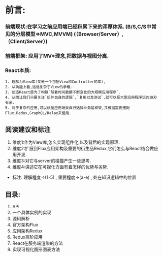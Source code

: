 # 前言:
### 前端现状:在学习之前应用端已经积累下来的浑厚体系. (B/S,C/S中常见的分层模型=>MVC,MVVM) (（Browser/Server）,（Client/Server）)
### 前端框架: 应用了MV*理念,把数据与视图分离.
### React本质:



    1. 理解为View库(又是一个包括View和Controller的库),  
    2. 从功能上看,远远复杂于View的承载.
    3. 创造React是为了构建`随着时间数据不断变化的大规模应用程序`.
    4. 从而让我们只要关注`组件自身的逻辑`,`复用以及测试`,就可以把大型应用程序玩的游刃有余.
    5. 对于复杂的应用,可以根据应用场景自行选择业务层框架,并根据需要搭配Flux,Redux,GraphQL/Relay来使用.


## 阅读建议和标注
1. 维度1:作为View库,怎么实现组件化,以及背后的实现原理.
2. 维度2:扩展到Flux应用架构及重要的衍生品Redux,它们怎么与React结合做应用开发.
3. 维度3:对它与server的碰撞产生一些思考.
4. 维度4:讲述它在可视化方面有着怎样的优势与劣势.
* 标注: 理解程度=>(1-5) , 重要程度=>(a-e) , 处在知识逻辑中的位置


## 目录:
1. API
2. 一个具体实例的实现
3. 源码解析
4. 官方架构Flux
5. 应用架构Redux
6. Redux高阶应用
7. React在服务端渲染的方法
8. 实现可视化图形图表方法
